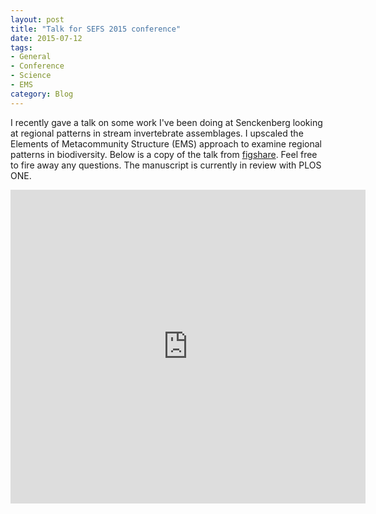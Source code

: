 ```yaml
---
layout: post
title: "Talk for SEFS 2015 conference"
date: 2015-07-12
tags: 
- General
- Conference
- Science
- EMS
category: Blog
---
```


I recently gave a talk on some work I've been doing at Senckenberg looking at regional patterns in stream invertebrate assemblages. I upscaled the Elements of Metacommunity Structure (EMS) approach to examine regional patterns in biodiversity. Below is a copy of the talk from [figshare](http://figshare.com/). Feel free to fire away any questions. The manuscript is currently in review with PLOS ONE. 


<iframe src="http://wl.figshare.com/articles/1480477/embed?show_title=1" width="568" height="502" frameborder="0"></iframe>
